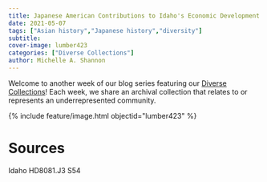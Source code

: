 ```yaml
---
title: Japanese American Contributions to Idaho's Economic Development
date: 2021-05-07
tags: ["Asian history","Japanese history","diversity"]
subtitle: 
cover-image: lumber423
categories: ["Diverse Collections"]
author: Michelle A. Shannon
---
```


Welcome to another week of our blog series featuring our [Diverse Collections](https://harvester.lib.uidaho.edu/series/diversecollections.html)! Each week, we share an archival collection that relates to or represents an underrepresented community.

{% include feature/image.html objectid="lumber423" %}

# Sources

Idaho HD8081.J3 S54